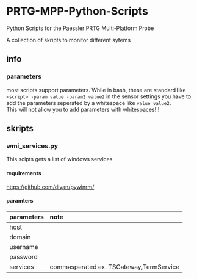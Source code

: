 # PRTG-MPP-Python-Scripts
 Python Scripts for the Paessler PRTG Multi-Platform Probe  
   
 A collection of skripts to monitor different sytems

## info

### parameters
most scripts support parameters. While in bash, these are standard like ```<script> -param value -param2 value2``` in the sensor settings you have to add the parameters seperated by a whitespace like ```value value2```.  
This will not allow you to add parameters with whitespaces!!!

## skripts
### wmi_services.py
This scipts gets a list of windows services

#### requirements
https://github.com/diyan/pywinrm/

#### paramters
| parameters | note
|:-----------|:---
| host |
| domain |
| username |
| password |
| services | commasperated ex. TSGateway,TermService